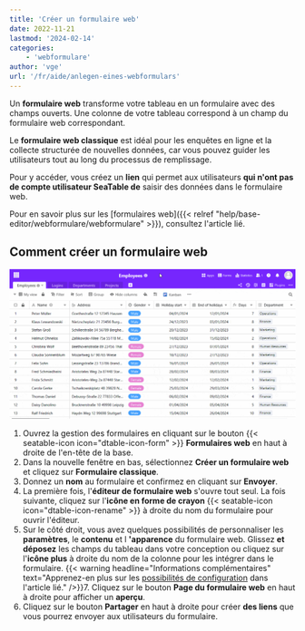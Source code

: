 ```yaml
---
title: 'Créer un formulaire web'
date: 2022-11-21
lastmod: '2024-02-14'
categories:
    - 'webformulare'
author: 'vge'
url: '/fr/aide/anlegen-eines-webformulars'
---
```


Un **formulaire web** transforme votre tableau en un formulaire avec des champs ouverts. Une colonne de votre tableau correspond à un champ du formulaire web correspondant.

Le **formulaire web classique** est idéal pour les enquêtes en ligne et la collecte structurée de nouvelles données, car vous pouvez guider les utilisateurs tout au long du processus de remplissage.

Pour y accéder, vous créez un **lien** qui permet aux utilisateurs **qui n'ont pas de compte utilisateur SeaTable de** saisir des données dans le formulaire web.

Pour en savoir plus sur les [formulaires web]({{< relref "help/base-editor/webformulare/webformulare" >}}), consultez l'article lié.

## Comment créer un formulaire web

![Créer un nouveau formulaire web](images/Create-a-web-form.gif)

1. Ouvrez la gestion des formulaires en cliquant sur le bouton {{< seatable-icon icon="dtable-icon-form" >}} **Formulaires web** en haut à droite de l'en-tête de la base.
2. Dans la nouvelle fenêtre en bas, sélectionnez **Créer un formulaire web** et cliquez sur **Formulaire classique**.
3. Donnez un **nom** au formulaire et confirmez en cliquant sur **Envoyer**.
4. La première fois, l'**éditeur de formulaire web** s'ouvre tout seul. La fois suivante, cliquez sur l'**icône en forme de crayon** {{< seatable-icon icon="dtable-icon-rename" >}} à droite du nom du formulaire pour ouvrir l'éditeur.
5. Sur le côté droit, vous avez quelques possibilités de personnaliser les **paramètres**, le **contenu** et l **'apparence** du formulaire web. Glissez **et déposez** les champs du tableau dans votre conception ou cliquez sur l'**icône plus** à droite du nom de la colonne pour les intégrer dans le formulaire.
   {{< warning  headline="Informations complémentaires"  text="Apprenez-en plus sur les [possibilités de configuration](https://seatable.io/fr/docs/webformulare/konfigurationsmoeglichkeiten-und-optische-anpassungen-eines-webformulars/) dans l'article lié." />}}7. Cliquez sur le bouton **Page du formulaire web** en haut à droite pour afficher un **aperçu**.
6. Cliquez sur le bouton **Partager** en haut à droite pour créer **des liens** que vous pourrez envoyer aux utilisateurs du formulaire.
